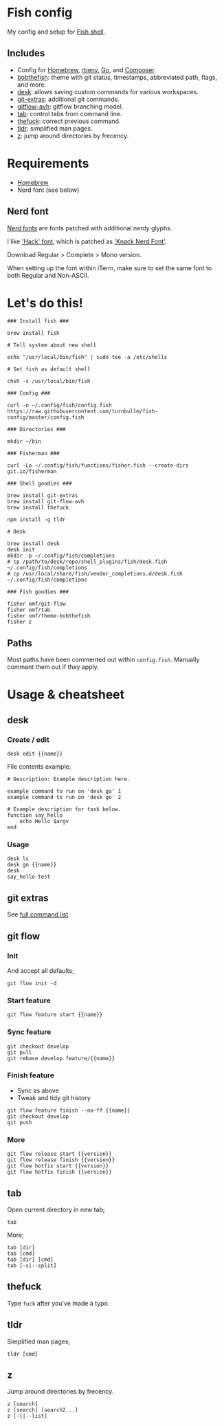 Fish config
===========

My config and setup for [Fish shell](https://fishshell.com/).

Includes
--------

- Config for [Homebrew](http://brew.sh/), [rbenv](https://github.com/rbenv/rbenv), [Go](https://golang.org/), and [Composer](https://getcomposer.org/).
- [bobthefish](https://github.com/oh-my-fish/theme-bobthefish): theme with git status, timestamps, abbreviated path, flags, and more. 
- [desk](https://github.com/jamesob/desk): allows saving custom commands for various workspaces.
- [git-extras](https://github.com/tj/git-extras): additional git commands.
- [gitflow-avh](https://github.com/petervanderdoes/gitflow-avh): gitflow branching model.
- [tab](https://github.com/oh-my-fish/plugin-tab): control tabs from command line.
- [thefuck](https://github.com/nvbn/thefuck): correct previous command.
- [tldr](https://github.com/tldr-pages/tldr): simplified man pages.
- [z](https://github.com/fisherman/z): jump around directories by frecency.



Requirements
============

- [Homebrew](http://brew.sh/)
- Nerd font (see below)

Nerd font
---------

[Nerd fonts](https://github.com/ryanoasis/nerd-fonts) are fonts patched with additional nerdy glyphs.

I like ['Hack' font](https://github.com/chrissimpkins/Hack), which is patched as ['Knack Nerd Font'](https://github.com/ryanoasis/nerd-fonts/raw/master/patched-fonts/Hack/Regular/complete/Knack%20Regular%20Nerd%20Font%20Complete%20Mono.ttf).

Download Regular > Complete > Mono version.

When setting up the font within iTerm, make sure to set the same font to both Regular and Non-ASCII.



Let's do this!
==============

```
### Install fish ###

brew install fish

# Tell system about new shell

echo "/usr/local/bin/fish" | sudo tee -a /etc/shells

# Set fish as default shell

chsh -s /usr/local/bin/fish

### Config ###

curl -o ~/.config/fish/config.fish https://raw.githubusercontent.com/turnbullm/fish-config/master/config.fish

### Directories ###

mkdir ~/bin

### Fisherman ###

curl -Lo ~/.config/fish/functions/fisher.fish --create-dirs git.io/fisherman

### Shell goodies ###

brew install git-extras
brew install git-flow-avh
brew install thefuck

npm install -g tldr

# Desk

brew install desk
desk init
mkdir -p ~/.config/fish/completions
# cp /path/to/desk/repo/shell_plugins/fish/desk.fish ~/.config/fish/completions
# cp /usr/local/share/fish/vendor_completions.d/desk.fish ~/.config/fish/completions

### Fish goodies ###

fisher omf/git-flow
fisher omf/tab
fisher omf/theme-bobthefish
fisher z
```

Paths
-----

Most paths have been commented out within `config.fish`. Manually comment them out if they apply.



Usage & cheatsheet
==================

desk
----

### Create / edit

```
desk edit {{name}}
```

File contents example;

```
# Description: Example description here.

example command to run on 'desk go' 1
example command to run on 'desk go' 2

# Example description for task below.
function say_hello
    echo Hello $argv
end
```

### Usage

```
desk ls
desk go {{name}}
desk
say_hello test
```

git extras
----------

See [full command list](https://github.com/tj/git-extras/blob/master/Commands.md).

git flow
--------

### Init

And accept all defaults;

```
git flow init -d
```

### Start feature

```
git flow feature start {{name}}
```

### Sync feature

```
git checkout develop
git pull
git rebase develop feature/{{name}}
```

### Finish feature

- Sync as above
- Tweak and tidy git history

```
git flow feature finish --no-ff {{name}}
git checkout develop
git push
```

### More

```
git flow release start {{version}}
git flow release finish {{version}}
git flow hotfix start {{version}}
git flow hotfix finish {{version}}
```

tab
---

Open current directory in new tab;

```
tab
```

More;

```
tab [dir]
tab [cmd]
tab [dir] [cmd]
tab [-s|--split]
```

thefuck
-------

Type `fuck` after you've made a typo.

tldr
----

Simplified man pages;

```
tldr [cmd]
```

z
-

Jump around directories by frecency.

```
z [search]
z [search] [search2...]
z [-l|--list]
```
